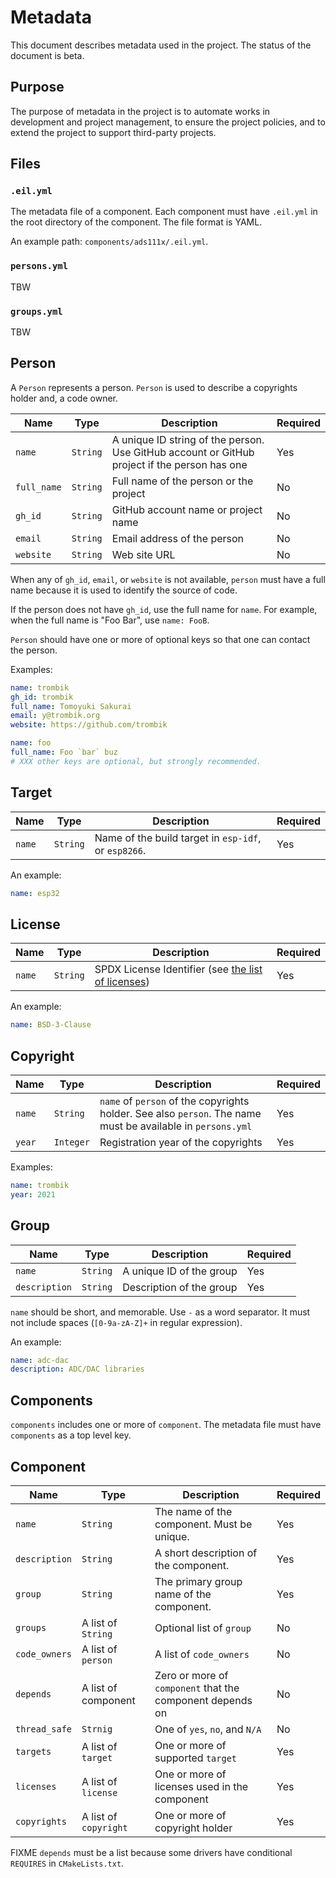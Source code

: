 # Metadata

This document describes metadata used in the project. The status of the
document is beta.

## Purpose

The purpose of metadata in the project is to automate works in development and
project management, to ensure the project policies, and to extend the project
to support third-party projects.

## Files

### `.eil.yml`

The metadata file of a component.  Each component must have `.eil.yml` in the
root directory of the component. The file format is YAML.

An example path: `components/ads111x/.eil.yml`.

### `persons.yml`

TBW

### `groups.yml`

TBW

## Person

A `Person` represents a person. `Person` is used to describe a copyrights
holder and, a code owner.

| Name | Type | Description | Required |
|------|------|-------------|----------|
| `name` | `String` | A unique ID string of the person. Use GitHub account or GitHub project if the person has one | Yes |
| `full_name` | `String` | Full name of the person or the project | No |
| `gh_id` | `String` | GitHub account name or project name | No |
| `email` | `String` | Email address of the person | No |
| `website` | `String` | Web site URL | No |

When any of `gh_id`, `email`, or `website` is not available, `person` must
have a full name because it is used to identify the source of code.

If the person does not have `gh_id`, use the full name for `name`. For example,
when the full name is "Foo Bar", use `name: FooB`.

`Person` should have one or more of optional keys so that one can contact the
person.

Examples:

```yaml
name: trombik
gh_id: trombik
full_name: Tomoyuki Sakurai
email: y@trombik.org
website: https://github.com/trombik
```

```yaml
name: foo
full_name: Foo `bar` buz
# XXX other keys are optional, but strongly recommended.
```

## Target

| Name | Type | Description | Required |
|------|------|-------------|----------|
| `name` | `String` | Name of the build target in `esp-idf`, or `esp8266`. | Yes |

An example:

```yaml
name: esp32
```

## License

| Name | Type | Description | Required |
|------|------|-------------|----------|
| `name` | `String` | SPDX License Identifier (see [the list of licenses](https://spdx.org/licenses/)) | Yes |

An example:

```yaml
name: BSD-3-Clause
```

## Copyright

| Name | Type | Description | Required |
|------|------|-------------|----------|
| `name` | `String` | `name` of `person` of the copyrights holder. See also `person`. The name must be available in `persons.yml` | Yes |
| `year` | `Integer` | Registration year of the copyrights | Yes |

Examples:

```yaml
name: trombik
year: 2021
```

## Group

| Name | Type | Description | Required |
|------|------|-------------|----------|
| `name` | `String` | A unique ID of the group | Yes |
| `description` | `String` | Description of the group | Yes |

`name` should be short, and memorable. Use `-` as a word separator. It must
not include spaces (`[0-9a-zA-Z]+` in regular expression).

An example:

```yaml
name: adc-dac
description: ADC/DAC libraries
```

## Components

`components` includes one or more of `component`. The metadata file must have
`components` as a top level key.

## Component

| Name | Type | Description | Required |
|------|------|-------------|----------|
| `name` | `String` | The name of the component. Must be unique. | Yes |
| `description` | `String` | A short description of the component. | Yes |
| `group` | `String` | The primary group name of the component. | Yes |
| `groups` | A list of `String` | Optional list of `group` | No |
| `code_owners` | A list of `person` | A list of `code_owners` | No |
| `depends` | A list of component | Zero or more of `component` that the component depends on | No |
| `thread_safe` | `Strnig` | One of `yes`, `no`, and `N/A` | No |
| `targets` | A list of `target` | One or more of supported `target` | Yes |
| `licenses` | A list of `license` | One or more of licenses used in the component | Yes |
| `copyrights` | A list of `copyright` | One or more of copyright holder | Yes |

FIXME `depends` must be a list because some drivers have conditional `REQUIRES`
in `CMakeLists.txt`.
